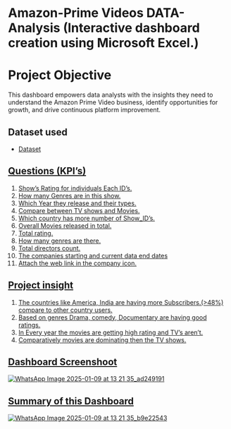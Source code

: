 # Amazon-Prime Videos DATA-Analysis (Interactive dashboard creation using Microsoft Excel.)
# Project Objective 
This dashboard empowers data analysts with the insights they need to understand the Amazon Prime Video business, identify opportunities for growth, and drive continuous platform improvement.

## Dataset used 
- <a href="https://www.kaggle.com/datasets/shivamb/amazon-prime-movies-and-tv-shows">Dataset

## Questions (KPI’s)
1.	Show’s Rating for individuals Each ID’s.
2.	How many Genres are in this show.
3.	Which Year they release and their types.
4.	Compare between TV shows and Movies.
5.	Which country has more number of Show_ID’s.
6.	Overall Movies released in total.
7.	Total rating.
8.	How many genres are there.
9.	Total directors count.
10.	The companies starting and current data end dates 
11.	Attach the web link in the company icon.

## Project insight 
1.	The countries like America, India are having more Subscribers.(>48%) compare to other country users.
2.	Based on genres Drama, comedy, Documentary are having good ratings.
3.	In Every year the movies are getting high rating and TV’s aren’t.
4.	Comparatively movies are dominating then the TV shows.


## Dashboard Screenshoot 

![WhatsApp Image 2025-01-09 at 13 21 35_ad249191](https://github.com/user-attachments/assets/ba1b76b9-3331-4cb4-a3f7-d371c9558509)

## Summary of this Dashboard 

![WhatsApp Image 2025-01-09 at 13 21 35_b9e22543](https://github.com/user-attachments/assets/59ae5f7d-eac8-4e34-a221-1c7d7ddb5848)



